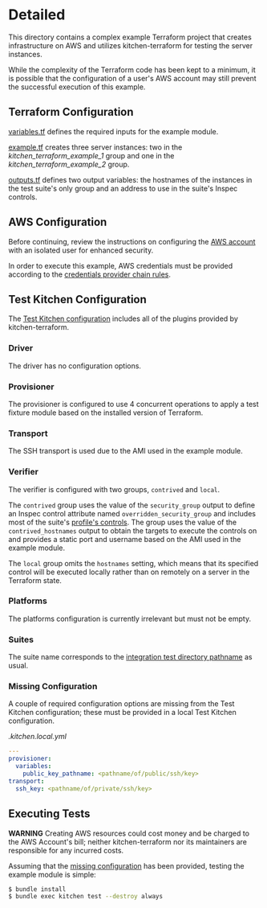 # Detailed

This directory contains a complex example Terraform project that
creates infrastructure on AWS and utilizes kitchen-terraform for testing
the server instances.

While the complexity of the Terraform code has been kept to a minimum,
it is possible that the configuration of a user's AWS account may still
prevent the successful execution of this example.

## Terraform Configuration

[variables.tf] defines the required inputs for the example module.

[example.tf] creates three server instances: two in the
*kitchen_terraform_example_1* group and one in the
*kitchen_terraform_example_2* group.

[outputs.tf] defines two output variables: the hostnames of the
instances in the test suite's only group and an address to use in the
suite's Inspec controls.

## AWS Configuration

Before continuing, review the instructions on configuring the
[AWS account] with an isolated user for enhanced security.

In order to execute this example, AWS credentials must be provided
according to the [credentials provider chain rules].

## Test Kitchen Configuration

The [Test Kitchen configuration] includes all of the plugins provided by
kitchen-terraform.

### Driver

The driver has no configuration options.

### Provisioner

The provisioner is configured to use 4 concurrent operations to apply a
test fixture module based on the installed version of Terraform.

### Transport

The SSH transport is used due to the AMI used in the example module.

### Verifier

The verifier is configured with two groups, `contrived` and `local`.

The `contrived` group uses the value of the `security_group` output
to define an Inspec control attribute named `overridden_security_group`
and includes most of the suite's [profile's controls]. The group uses
the value of the `contrived_hostnames` output to obtain the targets to
execute the controls on and provides a static port and username based on
the AMI used in the example module.

The `local` group omits the `hostnames` setting, which means that its
specified control will be executed locally rather than on remotely
on a server in the Terraform state.

### Platforms

The platforms configuration is currently irrelevant but must not be
empty.

### Suites

The suite name corresponds to the [integration test directory pathname]
as usual.

### Missing Configuration

A couple of required configuration options are missing from the Test
Kitchen configuration; these must be provided in a local Test Kitchen
configuration.

*.kitchen.local.yml*

```yaml
---
provisioner:
  variables:
    public_key_pathname: <pathname/of/public/ssh/key>
transport:
  ssh_key: <pathname/of/private/ssh/key>
```

## Executing Tests

__WARNING__ Creating AWS resources could cost money and be charged to
the AWS Account's bill; neither kitchen-terraform nor its maintainers
are responsible for any incurred costs.

Assuming that the [missing configuration] has been provided, testing the
example module is simple:

```bash
$ bundle install
$ bundle exec kitchen test --destroy always
```

[AWS account]: AWS.md
[Test Kitchen configuration]: .kitchen.yml
[credentials provider chain rules]: https://docs.aws.amazon.com/cli/latest/userguide/cli-chap-getting-started.html#config-settings-and-precedence
[example.tf]: example.tf
[integration test directory pathname]: test/integration/example
[kitchen-terraform]: https://github.com/newcontext-oss/kitchen-terraform
[missing configuration]: README.md#user-content-missing-configuration
[outputs.tf]: outputs.tf
[profile's controls]: test/integration/example/controls
[variables.tf]: variables.tf
